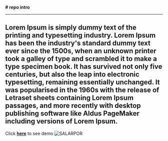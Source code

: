 **# repo intro**

--- 

## Lorem Ipsum is simply dummy text of the printing and typesetting industry. Lorem Ipsum has been the industry's standard dummy text ever since the 1500s, when an unknown printer took a galley of type and scrambled it to make a type specimen book. It has survived not only five centuries, but also the leap into electronic typesetting, remaining essentially unchanged. It was popularised in the 1960s with the release of Letraset sheets containing Lorem Ipsum passages, and more recently with desktop publishing software like Aldus PageMaker including versions of Lorem Ipsum. 
Click [**here**](https://www.youtube.com/watch?v=m5FprK57vNo&list=PLhpS3tgUDZcpamFNTdjXyRKzFGaBAkcLq&index=9) to see demo
![SALARPOR](https://salamdonya.com/assets/images/17/174222x74.jpg)